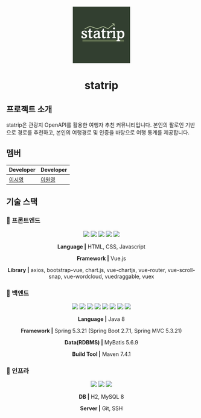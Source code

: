 <p align="middle"><img src="/img/logo.png" width="30%" /></p>
<h1 align="middle">statrip</h1>

## 프로젝트 소개
 statrip은 관광지 OpenAPI를 활용한 여행자 추천 커뮤니티입니다. 본인의 팔로인 기반으로 경로를 추천하고, 본인의 여행경로 및 인증을 바탕으로 여행 통계를 제공합니다.

## 멤버
| Developer | Developer |
| --- | --- |
| [이시영](https://github.com/swy0123) | [이원영](https://github.com/210-reverof) |

## 기술 스택

### 🧷 프론트엔드
<div align="middle">
<img src="https://img.shields.io/badge/html-E34F26?style=for-the-badge&logo=html5&logoColor=white">
<img src="https://img.shields.io/badge/css-1572B6?style=for-the-badge&logo=css3&logoColor=white">
<img src="https://img.shields.io/badge/javascript-F7DF1E?style=for-the-badge&logo=javascript&logoColor=black">
<img src="https://img.shields.io/badge/vue.js-4FC08D?style=for-the-badge&logo=vue.js&logoColor=white">
<img src="https://img.shields.io/badge/bootstrap-7952B3?style=for-the-badge&logo=bootstrap&logoColor=white"> 
  
**Language |** HTML, CSS, Javascript

**Framework |** Vue.js

**Library |** axios, bootstrap-vue, chart.js, vue-chartjs, vue-router, vue-scroll-snap, vue-wordcloud, vuedraggable, vuex

  
</div>


### 🧷 백엔드

<div align="middle">

<img src="https://img.shields.io/badge/java-3a75b0?style=for-the-badge&logo=java&logoColor=black">
<img src="https://img.shields.io/badge/spring-6DB33F?style=for-the-badge&logo=spring&logoColor=white">
<img src="https://img.shields.io/badge/spring boot-6DB33F?style=for-the-badge&logo=springboot&logoColor=white">
<img src="https://img.shields.io/badge/spring mvc-6DB33F?style=for-the-badge&logo=spring&logoColor=white">
<img src="https://img.shields.io/badge/junit-25A162?style=for-the-badge&logo=junit5&logoColor=white">
<img src="https://img.shields.io/badge/spring test-6DB33F?style=for-the-badge&logo=spring&logoColor=white">
<img src="https://img.shields.io/badge/maven-C71A36?style=for-the-badge&logo=apache-maven&logoColor=white">
<img src="https://img.shields.io/badge/mybatis-FF6F00?style=for-the-badge&logo=mybatis&logoColor=white">
  
**Language |** Java 8

**Framework |** Spring 5.3.21 (Spring Boot 2.7.1, Spring MVC 5.3.21)

**Data(RDBMS) |** MyBatis 5.6.9

**Build Tool |** Maven 7.4.1
  
</div>


### 🧷 인프라

<div align="middle">

<img src="https://img.shields.io/badge/AWS EC2-FF9900?style=for-the-badge&logo=amazonec2&logoColor=white">
<img src="https://img.shields.io/badge/maria DB-4479A1?style=for-the-badge&logo=mariadb&logoColor=white">
<img src="https://img.shields.io/badge/git-F05032?style=for-the-badge&logo=git&logoColor=white">
  
**DB |** H2, MySQL 8

**Server |** Git, SSH
  
</div>
